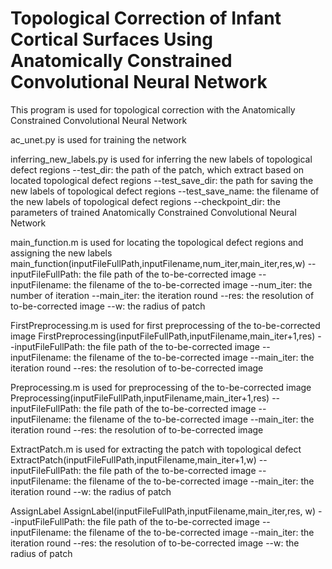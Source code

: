 # Topological Correction of Infant Cortical Surfaces Using Anatomically Constrained Convolutional Neural Network
This program is used for topological correction with the Anatomically Constrained Convolutional Neural Network

ac_unet.py is used for training the network

inferring_new_labels.py is used for inferring the new labels of topological defect regions
--test_dir: the path of the patch, which extract based on located topological defect regions
--test_save_dir: the path for saving the new labels of topological defect regions
--test_save_name: the filename of the new labels of topological defect regions
--checkpoint_dir: the parameters of trained Anatomically Constrained Convolutional Neural Network

main_function.m is used for locating the topological defect regions and assigning the new labels 
main_function(inputFileFullPath,inputFilename,num_iter,main_iter,res,w)
--inputFileFullPath: the file path of the to-be-corrected image
--inputFilename: the filename of the to-be-corrected image
--num_iter: the number of iteration 
--main_iter: the iteration round
--res: the resolution of to-be-corrected image
--w: the radius of patch

FirstPreprocessing.m is used for first preprocessing of the to-be-corrected image
FirstPreprocessing(inputFileFullPath,inputFilename,main_iter+1,res)
--inputFileFullPath: the file path of the to-be-corrected image
--inputFilename: the filename of the to-be-corrected image
--main_iter: the iteration round
--res: the resolution of to-be-corrected image

Preprocessing.m is used for preprocessing of the to-be-corrected image
Preprocessing(inputFileFullPath,inputFilename,main_iter+1,res)
--inputFileFullPath: the file path of the to-be-corrected image
--inputFilename: the filename of the to-be-corrected image
--main_iter: the iteration round
--res: the resolution of to-be-corrected image

ExtractPatch.m is used for extracting the patch with topological defect
ExtractPatch(inputFileFullPath,inputFilename,main_iter+1,w)
--inputFileFullPath: the file path of the to-be-corrected image
--inputFilename: the filename of the to-be-corrected image
--main_iter: the iteration round
--w: the radius of patch

AssignLabel
AssignLabel(inputFileFullPath,inputFilename,main_iter,res, w)
--inputFileFullPath: the file path of the to-be-corrected image
--inputFilename: the filename of the to-be-corrected image
--main_iter: the iteration round
--res: the resolution of to-be-corrected image
--w: the radius of patch
